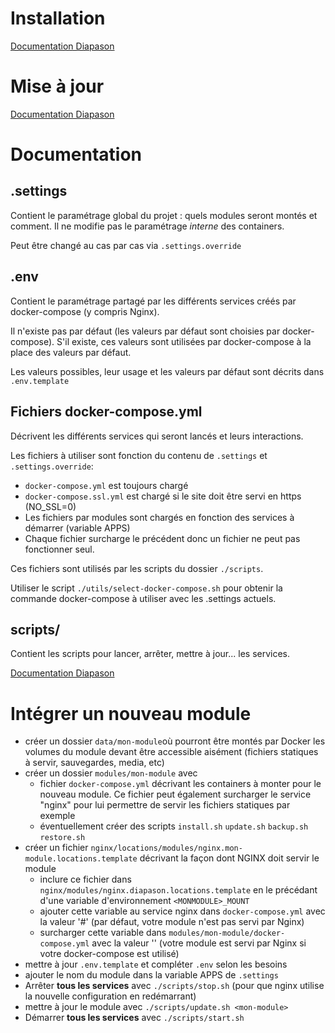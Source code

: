 # Installation

[Documentation Diapason](https://infogenestatique.page.asap.dsna.fr/diapason/doc/docs/maintenance/installation)

# Mise à jour

[Documentation Diapason](https://infogenestatique.page.asap.dsna.fr/diapason/doc/docs/maintenance/mettre-a-jour)

# Documentation

## .settings

Contient le paramétrage global du projet : quels modules seront montés et comment. Il ne modifie pas le paramétrage _interne_ des containers.

Peut être changé au cas par cas via `.settings.override`

## .env

Contient le paramétrage partagé par les différents services créés par docker-compose (y compris Nginx).

Il n'existe pas par défaut (les valeurs par défaut sont choisies par docker-compose). S'il existe, ces valeurs sont utilisées par docker-compose à la place des valeurs par défaut.

Les valeurs possibles, leur usage et les valeurs par défaut sont décrits dans `.env.template`

## Fichiers docker-compose.yml

Décrivent les différents services qui seront lancés et leurs interactions.

Les fichiers à utiliser sont fonction du contenu de `.settings` et `.settings.override`:

- `docker-compose.yml` est toujours chargé
- `docker-compose.ssl.yml` est chargé si le site doit être servi en https (NO_SSL=0)
- Les fichiers par modules sont chargés en fonction des services à démarrer (variable APPS)
- Chaque fichier surcharge le précédent donc un fichier ne peut pas fonctionner seul.

Ces fichiers sont utilisés par les scripts du dossier `./scripts`.

Utiliser le script `./utils/select-docker-compose.sh` pour obtenir la commande docker-compose à utiliser avec les .settings actuels.

## scripts/

Contient les scripts pour lancer, arrêter, mettre à jour... les services.

[Documentation Diapason](https://infogenestatique.page.asap.dsna.fr/diapason/doc/docs/maintenance/superviser)

# Intégrer un nouveau module

- créer un dossier `data/mon-module`où pourront être montés par Docker les volumes du module devant être accessible aisément (fichiers statiques à servir, sauvegardes, media, etc)
- créer un dossier `modules/mon-module` avec
  - fichier `docker-compose.yml` décrivant les containers à monter pour le nouveau module. Ce fichier peut également surcharger le service "nginx" pour lui permettre de servir les fichiers statiques par exemple
  - éventuellement créer des scripts `install.sh` `update.sh` `backup.sh` `restore.sh`
- créer un fichier `nginx/locations/modules/nginx.mon-module.locations.template` décrivant la façon dont NGINX doit servir le module
  - inclure ce fichier dans `nginx/modules/nginx.diapason.locations.template` en le précédant d'une variable d'environnement `<MONMODULE>_MOUNT`
  - ajouter cette variable au service nginx dans `docker-compose.yml` avec la valeur '#' (par défaut, votre module n'est pas servi par Nginx)
  - surcharger cette variable dans `modules/mon-module/docker-compose.yml` avec la valeur '' (votre module est servi par Nginx si votre docker-compose est utilisé)
- mettre à jour `.env.template` et compléter `.env` selon les besoins
- ajouter le nom du module dans la variable APPS de `.settings`
- Arrêter **tous les services** avec `./scripts/stop.sh` (pour que nginx utilise la nouvelle configuration en redémarrant)
- mettre à jour le module avec `./scripts/update.sh <mon-module>`
- Démarrer **tous les services** avec `./scripts/start.sh`
